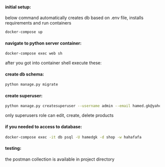 #### initial setup:
below command automatically creates db based on .env file, installs requirements and run containers
```bash
docker-compose up
```

#### navigate to python server container:
```bash
docker-compose exec web sh
```
after you got into container shell execute these:
#### create db schema:
```bash
python manage.py migrate
```

#### create superuser:
```bash
python manage.py createsuperuser --username admin --email hamed.gk@yahoo.com
```
only superusers role can edit, create, delete products 

#### if you needed to access to database:
```bash
docker-compose exec -it db psql -U hamedgk -d shop -w hahafafa
```
#### testing:
the postman collection is available in project directory
